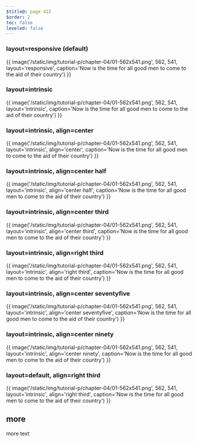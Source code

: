 ```yaml
---
$title@: page 422
$order: 2
toc: false
leveled: false
---
```


### layout=responsive (default)

{{ image('/static/img/tutorial-p/chapter-04/01-562x541.png', 562, 541, layout='responsive', caption='Now is the time for all good men to come to the aid of their country') }}

### layout=intrinsic

{{ image('/static/img/tutorial-p/chapter-04/01-562x541.png', 562, 541, layout='intrinsic', caption='Now is the time for all good men to come to the aid of their country') }}

### layout=intrinsic, align=center

{{ image('/static/img/tutorial-p/chapter-04/01-562x541.png', 562, 541, layout='intrinsic', align='center', caption='Now is the time for all good men to come to the aid of their country') }}

### layout=intrinsic, align=center half

{{ image('/static/img/tutorial-p/chapter-04/01-562x541.png', 562, 541, layout='intrinsic', align='center half', caption='Now is the time for all good men to come to the aid of their country') }}

### layout=intrinsic, align=center third

{{ image('/static/img/tutorial-p/chapter-04/01-562x541.png', 562, 541, layout='intrinsic', align='center third', caption='Now is the time for all good men to come to the aid of their country') }}

### layout=intrinsic, align=right third

{{ image('/static/img/tutorial-p/chapter-04/01-562x541.png', 562, 541, layout='intrinsic', align='right third', caption='Now is the time for all good men to come to the aid of their country') }}

### layout=intrinsic, align=center seventyfive

{{ image('/static/img/tutorial-p/chapter-04/01-562x541.png', 562, 541, layout='intrinsic', align='center seventyfive', caption='Now is the time for all good men to come to the aid of their country') }}

### layout=intrinsic, align=center ninety

{{ image('/static/img/tutorial-p/chapter-04/01-562x541.png', 562, 541, layout='intrinsic', align='center ninety', caption='Now is the time for all good men to come to the aid of their country') }}

### layout=default, align=right third

{{ image('/static/img/tutorial-p/chapter-04/01-562x541.png', 562, 541, layout='intrinsic', align='right third', caption='Now is the time for all good men to come to the aid of their country') }}


## more

more text
